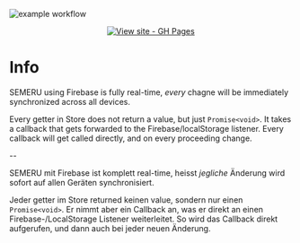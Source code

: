 ![example workflow](https://github.com/Nilstrieb/semeru/actions/workflows/main.yml/badge.svg)

<div align="center">

[![View site - GH Pages](https://img.shields.io/badge/View_site-GH_Pages-2ea44f?style=for-the-badge)](https://nilstrieb.github.io/semeru/)

</div>

# Info

SEMERU using Firebase is fully real-time, *every* chagne will be immediately synchronized across all devices.

Every getter in Store does not return a value, but just `Promise<void>`. It takes a callback that gets forwarded to the Firebase/localStorage listener. Every callback will get called directly, and on every proceeding change.

--

SEMERU mit Firebase ist komplett real-time, heisst *jegliche* Änderung wird sofort auf allen Geräten synchronisiert.

Jeder getter im Store returned keinen value, sondern nur einen `Promise<void>`. Er nimmt aber ein Callback an, was er
direkt an einen Firebase-/LocalStorage Listener weiterleitet. So wird das Callback direkt aufgerufen, und dann auch bei
jeder neuen Änderung.

